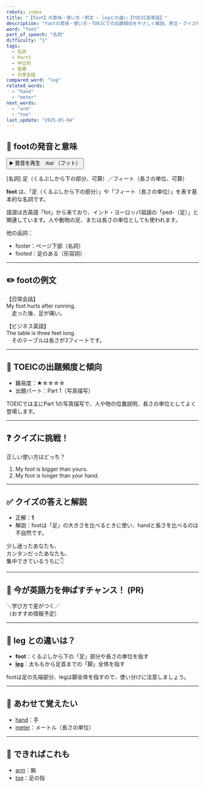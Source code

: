 ```yaml
---
robots: index
title: "【foot】の意味・使い方・例文 ― legとの違い【TOEIC英単語】"
description: "footの意味・使い方・TOEICでの出題傾向をやさしく解説。例文・クイズ付きでlegとの違いもわかりやすく学べます。"
word: "foot"
part_of_speech: "名詞"
difficulty: "1"
tags:
  - 名詞
  - Part1
  - 中立的
  - 医療
  - 日常会話
compared_word: "leg"
related_words:
  - "hand"
  - "meter"
next_words:
  - "arm"
  - "toe"
last_update: "2025-05-04"
---
```


## 🔰 footの発音と意味

<button class="play-audio" onclick="playTTS('foot')">
  <span class="play-audio-main">
    ▶️ 発音を再生　/fʊt/
  </span>
  <span class="play-audio-sub">
    （フット）
  </span>
</button>

[名詞] 足（くるぶしから下の部分、可算）／フィート（長さの単位、可算）

**foot** は、「足（くるぶしから下の部分）」や「フィート（長さの単位）」を表す基本的な名詞です。

語源は古英語「fot」から来ており、インド・ヨーロッパ祖語の「ped-（足）」と関連しています。人や動物の足、または長さの単位としても使われます。

他の品詞：  
- footer：ページ下部（名詞）
- footed：足のある（形容詞）

---

## ✏️ footの例文

【日常会話】  
My foot hurts after running.  
　走った後、足が痛い。

【ビジネス英語】  
The table is three feet long.  
　そのテーブルは長さが3フィートです。

---

## 🎯 TOEICの出題頻度と傾向

- 難易度：★☆☆☆☆
- 出題パート：Part 1（写真描写）

TOEICでは主にPart 1の写真描写で、人や物の位置説明、長さの単位としてよく登場します。

---

## ❓ クイズに挑戦！

正しい使い方はどっち？

1. My foot is bigger than yours.  
2. My foot is longer than your hand.

---

## ✅ クイズの答えと解説

- 正解：**1**
- 解説：footは「足」の大きさを比べるときに使い、handと長さを比べるのは不自然です。

少し迷ったあなたも、  
カンタンだったあなたも、  
集中できているうちに👇️

---

## 🚀 今が英語力を伸ばすチャンス！ (PR)

<div class="info-center">
＼学び方で差がつく／<br>  
（おすすめ情報予定）
</div>

---

## 🤔  leg との違いは？

- **foot**：くるぶしから下の「足」部分や長さの単位を指す
- **[leg](/word/leg/)**：太ももから足首までの「脚」全体を指す

footは足の先端部分、legは脚全体を指すので、使い分けに注意しましょう。

---

## 🧩 あわせて覚えたい

- [hand](/word/hand/)：手
- [meter](/word/meter/)：メートル（長さの単位）

---

## 📖 できればこれも

- [arm](/word/arm/)：腕
- [toe](/word/toe/)：足の指

<!-- cvid: aid38_bid15 -->
